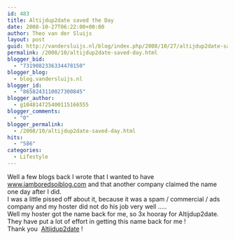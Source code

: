 ```yaml
---
id: 483
title: Altijdup2date saved the Day
date: 2008-10-27T06:22:00+00:00
author: Theo van der Sluijs
layout: post
guid: http://vandersluijs.nl/blog/index.php/2008/10/27/altijdup2date-saved-day/
permalink: /2008/10/altijdup2date-saved-day.html
blogger_bid:
  - "7319082336334478150"
blogger_blog:
  - blog.vandersluijs.nl
blogger_id:
  - "8658243110027300845"
blogger_author:
  - g104814725400115166555
blogger_comments:
  - "0"
blogger_permalink:
  - /2008/10/altijdup2date-saved-day.html
hits:
  - "586"
categories:
  - Lifestyle
---
```

Well a few blogs back I wrote that I wanted to have www.iamboredsoiblog.com and that another company claimed the name one day after I did.  
I was a little pissed off about it, because it was a spam / commercial / ads company and my hoster did not do his job very well &#8230;..  
Well my hoster got the name back for me, so 3x hooray for Altijdup2date. They have put a lot of effort in getting this name back for me !  
Thank you  <a target="_blank" title="Altijdup2date" href="http://www.altijdup2date.nl/">Altijdup2date</a> !  
<a name="more"></a>